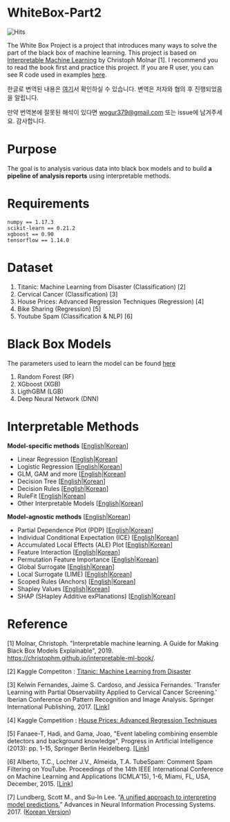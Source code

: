 # WhiteBox-Part2

![Hits](https://hits.seeyoufarm.com/api/count/incr/badge.svg?url=https%3A%2F%2Fgithub.com%2FTooTouch%2FWhiteBox-Part2)

The White Box Project is a project that introduces many ways to solve the part of the black box of machine learning. This project is based on [Interpretable Machine Learning](https://christophm.github.io/interpretable-ml-book/) by Christoph Molnar [1]. I recommend you to read the book first and practice this project. If you are R user, you can see R code used in examples [here](https://github.com/christophM/interpretable-ml-book). 

한글로 변역된 내용은 [여기](https://tootouch.github.io/IML/start/)서 확인하실 수 있습니다. 변역은 저자와 협의 후 진행되었음을 알립니다.

만약 번역본에 잘못된 해석이 있다면 wogur379@gmail.com 또는 issue에 남겨주세요. 감사합니다.

# Purpose

The goal is to analysis various data into black box models and to build **a pipeline of analysis reports** using interpretable methods. 

# Requirements

```
numpy == 1.17.3
scikit-learn == 0.21.2
xgboost == 0.90
tensorflow == 1.14.0
```

# Dataset
1. Titanic: Machine Learning from Disaster (Classification) [2]
2. Cervical Cancer (Classification) [3]
3. House Prices: Advanced Regression Techniques (Regression) [4]
4. Bike Sharing (Regression) [5]
5. Youtube Spam (Classification & NLP) [6]

# Black Box Models
The parameters used to learn the model can be found [here](https://github.com/bllfpc/WhiteBox-Part2/tree/master/params)
1. Random Forest (RF)
2. XGboost (XGB)
3. LigthGBM (LGB)
4. Deep Neural Network (DNN) 

# Interpretable Methods

**Model-specific methods** [[English](https://christophm.github.io/interpretable-ml-book/simple.html)|[Korean](https://tootouch.github.io/IML/interpretable_models/)]
- Linear Regression [[English](https://christophm.github.io/interpretable-ml-book/limo.html)|[Korean](https://tootouch.github.io/IML/linear_regression/)]
- Logistic Regression [[English](https://christophm.github.io/interpretable-ml-book/logistic.html)|[Korean](https://tootouch.github.io/IML/logistic_regression/)]
- GLM, GAM and more [[English](https://christophm.github.io/interpretable-ml-book/extend-lm.html)|[Korean](https://tootouch.github.io/IML/glm_gam_and_more/)]
- Decision Tree [[English](https://christophm.github.io/interpretable-ml-book/tree.html)|[Korean](https://tootouch.github.io/IML/decision_tree/)]
- Decision Rules [[English](https://christophm.github.io/interpretable-ml-book/rules.html)|[Korean](https://tootouch.github.io/IML/decision_rules/)]
- RuleFit [[English](https://christophm.github.io/interpretable-ml-book/rulefit.html)|[Korean](https://tootouch.github.io/IML/rulefit/)]
- Other Interpretable Models [[English](https://christophm.github.io/interpretable-ml-book/other-interpretable.html)|[Korean](https://tootouch.github.io/IML/other_interpretable_models/)]

**Model-agnostic methods** [[English](https://christophm.github.io/interpretable-ml-book/agnostic.html)|[Korean](https://tootouch.github.io/IML/model_agnostic_methods/)]
- Partial Dependence Plot (PDP) [[English](https://christophm.github.io/interpretable-ml-book/pdp.html)|[Korean](https://tootouch.github.io/IML/partial_dependence_plot/)]
- Individual Conditional Expectation (ICE) [[English](https://christophm.github.io/interpretable-ml-book/ice.html)|[Korean](https://tootouch.github.io/IML/individual_conditional_expectation/)]
- Accumulated Local Effects (ALE) Plot [[English](https://christophm.github.io/interpretable-ml-book/ale.html)|[Korean](https://tootouch.github.io/IML/accumulated_local_effects/)]
- Feature Interaction [[English](https://christophm.github.io/interpretable-ml-book/interaction.html)|[Korean](https://tootouch.github.io/IML/feature_interaction/)]
- Permutation Feature Importance [[English](https://christophm.github.io/interpretable-ml-book/feature-importance.html)|[Korean](https://tootouch.github.io/IML/permutation_feature_importance/)]
- Global Surrogate [[English](https://christophm.github.io/interpretable-ml-book/global.html)|[Korean](https://tootouch.github.io/IML/global_surrogate/)]
- Local Surrogate (LIME) [[English](https://christophm.github.io/interpretable-ml-book/lime.html)|[Korean](https://tootouch.github.io/IML/local_surrogate/)]
- Scoped Rules (Anchors) [[English](https://christophm.github.io/interpretable-ml-book/anchors.html)|[Korean](https://tootouch.github.io/IML/scoped_rules/)]
- Shapley Values [[English](https://christophm.github.io/interpretable-ml-book/shapley.html)|[Korean](https://tootouch.github.io/IML/shapley_values/)]
- SHAP (SHapley Additive exPlanations) [[English](https://christophm.github.io/interpretable-ml-book/shap.html)|[Korean](https://tootouch.github.io/IML/shap/)]
  

# Reference
[1] Molnar, Christoph. "Interpretable machine learning. A Guide for Making Black Box Models Explainable", 2019. https://christophm.github.io/interpretable-ml-book/.

[2] Kaggle Competiton : [Titanic: Machine Learning from Disaster](https://www.kaggle.com/c/titanic)

[3] Kelwin Fernandes, Jaime S. Cardoso, and Jessica Fernandes. 'Transfer Learning with Partial Observability Applied to Cervical Cancer Screening.' Iberian Conference on Pattern Recognition and Image Analysis. Springer International Publishing, 2017. [[Link]](https://archive.ics.uci.edu/ml/datasets/Cervical+cancer+%28Risk+Factors%29)

[4] Kaggle Competition : [House Prices: Advanced Regression Techniques](https://www.kaggle.com/c/house-prices-advanced-regression-techniques/overview/description)

[5] Fanaee-T, Hadi, and Gama, Joao, "Event labeling combining ensemble detectors and background knowledge", Progress in Artificial Intelligence (2013): pp. 1-15, Springer Berlin Heidelberg. [[Link]](http://archive.ics.uci.edu/ml/datasets/Bike+Sharing+Dataset)

[6] Alberto, T.C., Lochter J.V., Almeida, T.A. TubeSpam: Comment Spam Filtering on YouTube. Proceedings of the 14th IEEE International Conference on Machine Learning and Applications (ICMLA'15), 1-6, Miami, FL, USA, December, 2015. [[Link]](http://www.dt.fee.unicamp.br/~tiago//youtubespamcollection/)

[7] Lundberg, Scott M., and Su-In Lee. “[A unified approach to interpreting model predictions.](https://arxiv.org/pdf/1705.07874.pdf)” Advances in Neural Information Processing Systems. 2017. ([Korean Version](https://www.notion.so/tootouch/A-Unified-Approach-to-Interpreting-Model-Predictions-96de8a9e08b149c48cdd802cd62ad59f))

